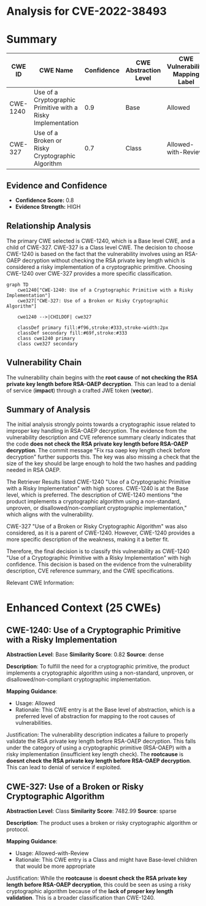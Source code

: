 # Analysis for CVE-2022-38493

# Summary
| CWE ID | CWE Name | Confidence | CWE Abstraction Level | CWE Vulnerability Mapping Label | CWE-Vulnerability Mapping Notes |
|---|---|---|---|---|---|
| CWE-1240 | Use of a Cryptographic Primitive with a Risky Implementation | 0.9 | Base | Allowed | Primary CWE |
| CWE-327 | Use of a Broken or Risky Cryptographic Algorithm | 0.7 | Class | Allowed-with-Review | Secondary Candidate |

## Evidence and Confidence

*   **Confidence Score:** 0.8
*   **Evidence Strength:** HIGH

## Relationship Analysis
The primary CWE selected is CWE-1240, which is a Base level CWE, and a child of CWE-327. CWE-327 is a Class level CWE. The decision to choose CWE-1240 is based on the fact that the vulnerability involves using an RSA-OAEP decryption without checking the RSA private key length which is considered a risky implementation of a cryptographic primitive. Choosing CWE-1240 over CWE-327 provides a more specific classification.

```mermaid
graph TD
    cwe1240["CWE-1240: Use of a Cryptographic Primitive with a Risky Implementation"]
    cwe327["CWE-327: Use of a Broken or Risky Cryptographic Algorithm"]

    cwe1240 -->|CHILDOF| cwe327

    classDef primary fill:#f96,stroke:#333,stroke-width:2px
    classDef secondary fill:#69f,stroke:#333
    class cwe1240 primary
    class cwe327 secondary
```

## Vulnerability Chain
The vulnerability chain begins with the **root cause** of **not checking the RSA private key length before RSA-OAEP decryption**. This can lead to a denial of service (**impact**) through a crafted JWE token (**vector**).

## Summary of Analysis
The initial analysis strongly points towards a cryptographic issue related to improper key handling in RSA-OAEP decryption. The evidence from the vulnerability description and CVE reference summary clearly indicates that the code **does not check the RSA private key length before RSA-OAEP decryption**. The commit message "Fix rsa oaep key length check before decryption" further supports this. The key was also missing a check that the size of the key should be large enough to hold the two hashes and padding needed in RSA OAEP.

The Retriever Results listed CWE-1240 "Use of a Cryptographic Primitive with a Risky Implementation" with high scores. CWE-1240 is at the Base level, which is preferred. The description of CWE-1240 mentions "the product implements a cryptographic algorithm using a non-standard, unproven, or disallowed/non-compliant cryptographic implementation," which aligns with the vulnerability.

CWE-327 "Use of a Broken or Risky Cryptographic Algorithm" was also considered, as it is a parent of CWE-1240. However, CWE-1240 provides a more specific description of the weakness, making it a better fit.

Therefore, the final decision is to classify this vulnerability as CWE-1240 "Use of a Cryptographic Primitive with a Risky Implementation" with high confidence. This decision is based on the evidence from the vulnerability description, CVE reference summary, and the CWE specifications.

Relevant CWE Information:

# Enhanced Context (25 CWEs)

## CWE-1240: Use of a Cryptographic Primitive with a Risky Implementation
**Abstraction Level**: Base
**Similarity Score**: 0.82
**Source**: dense

**Description**:
To fulfill the need for a cryptographic primitive, the product implements a cryptographic algorithm using a non-standard, unproven, or disallowed/non-compliant cryptographic implementation.

**Mapping Guidance**:
- Usage: Allowed
- Rationale: This CWE entry is at the Base level of abstraction, which is a preferred level of abstraction for mapping to the root causes of vulnerabilities.

Justification: The vulnerability description indicates a failure to properly validate the RSA private key length before RSA-OAEP decryption. This falls under the category of using a cryptographic primitive (RSA-OAEP) with a risky implementation (insufficient key length check). The **rootcause** is **doesnt check the RSA private key length before RSA-OAEP decryption**. This can lead to denial of service if exploited.

## CWE-327: Use of a Broken or Risky Cryptographic Algorithm
**Abstraction Level**: Class
**Similarity Score**: 7482.99
**Source**: sparse

**Description**:
The product uses a broken or risky cryptographic algorithm or protocol.

**Mapping Guidance**:
- Usage: Allowed-with-Review
- Rationale: This CWE entry is a Class and might have Base-level children that would be more appropriate

Justification: While the **rootcause** is **doesnt check the RSA private key length before RSA-OAEP decryption**, this could be seen as using a risky cryptographic algorithm because of the **lack of proper key length validation**. This is a broader classification than CWE-1240.